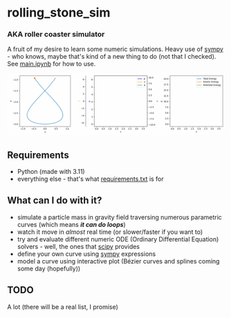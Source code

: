 # rolling_stone_sim
### AKA roller coaster simulator
A fruit of my desire to learn some numeric simulations. Heavy use of [sympy](https://github.com/sympy/sympy) - who knows, maybe that's kind of a new thing to do (not that I checked). See [main.ipynb](main.ipynb) for how to use.

![sim_result_demo](media/sim_result_demo.gif)

## Requirements
- Python (made with 3.11)
- everything else - that's what [requirements.txt](requirements.txt) is for

## What can I do with it?
- simulate a particle mass in gravity field traversing numerous parametric curves (which means ***it can do loops***)
- watch it move in *almost* real time (or slower/faster if you want to)
- try and evaluate different numeric ODE (Ordinary Differential Equation) solvers - well, the ones that [scipy](https://github.com/scipy/scipy) provides
- define your own curve using [sympy](https://github.com/sympy/sympy) expressions
- model a curve using interactive plot (Bézier curves and splines coming some day (hopefully))
## TODO
A lot (there will be a real list, I promise)